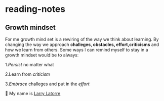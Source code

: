# reading-notes
## Growth mindset

For me growth mind set is a rewiring of the way we think about learning. By changing the way we approach **challeges, obstacles, effort,criticisms** and how we learn from others.
Some ways I can remind myself to stay in a  growth mindset would be to always:

1.*Persist* no matter what

2.Learn from *criticism*

3.*Embrace* challeges and put in the *effort*


👋 My name is [Larry Latorre](https://github.com/larry-latorre)
